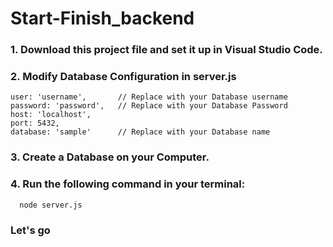 # Start-Finish_backend

### 1. Download this project file and set it up in Visual Studio Code.

### 2. Modify Database Configuration in server.js

    user: 'username',       // Replace with your Database username
    password: 'password',   // Replace with your Database Password
    host: 'localhost',
    port: 5432, 
    database: 'sample'      // Replace with your Database name

### 3. Create a Database on your Computer.

### 4. Run the following command in your terminal:

      node server.js 

### Let's go
